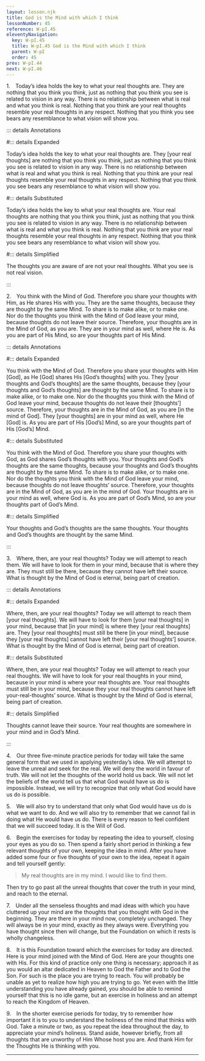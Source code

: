 ```yaml
---
layout: lesson.njk
title: God is the Mind with which I think
lessonNumber: 45
reference: W-pI.45
eleventyNavigation:
  key: W-pI.45
  title: W-pI.45 God is the Mind with which I think
  parent: W-pI
  order: 45
prev: W-pI.44
next: W-pI.46
---
```


1. Today’s idea holds the key to what your real thoughts are. 
They are nothing that you think you think, just as nothing that you think you see is related to vision in any way. 
There is no relationship between what is real and what you think is real. 
Nothing that you think are your real thoughts resemble your real thoughts in any respect. 
Nothing that you think you see bears any resemblance to what vision will show you.

::: details Annotations

#::: details Expanded

Today’s idea holds the key to what your real thoughts are. 
They [your real thoughts] are nothing that you think you think, just as nothing that you think you see is related to vision in any way. 
There is no relationship between what is real and what you think is real. 
Nothing that you think are your real thoughts resemble your real thoughts in any respect. 
Nothing that you think you see bears any resemblance to what vision will show you.

#::: details Substituted

Today’s idea holds the key to what your real thoughts are. 
Your real thoughts are nothing that you think you think, just as nothing that you think you see is related to vision in any way. 
There is no relationship between what is real and what you think is real. 
Nothing that you think are your real thoughts resemble your real thoughts in any respect. 
Nothing that you think you see bears any resemblance to what vision will show you.

#::: details Simplified

The thoughts you are aware of are not your real thoughts. 
What you see is not real vision.

:::


2. You think with the Mind of God. 
Therefore you share your thoughts with Him, as He shares His with you. 
They are the same thoughts, because they are thought by the same Mind. 
To share is to make alike, or to make one. 
Nor do the thoughts you think with the Mind of God leave your mind, because thoughts do not leave their source. 
Therefore, your thoughts are in the Mind of God, as you are. 
They are in your mind as well, where He is. 
As you are part of His Mind, so are your thoughts part of His Mind.

::: details Annotations

#::: details Expanded

You think with the Mind of God. 
Therefore you share your thoughts with Him [God], as He [God] shares His [God’s thoughts] with you. 
They [your thoughts and God’s thoughts] are the same thoughts, because they [your thoughts and God’s thoughts] are thought by the same Mind. 
To share is to make alike, or to make one. 
Nor do the thoughts you think with the Mind of God leave your mind, because thoughts do not leave their [thoughts’] source. 
Therefore, your thoughts are in the Mind of God, as you are [in the mind of God]. 
They [your thoughts] are in your mind as well, where He [God] is. 
As you are part of His [God’s] Mind, so are your thoughts part of His [God’s] Mind.

#::: details Substituted

You think with the Mind of God. 
Therefore you share your thoughts with God, as God shares God’s thoughts with you. 
Your thoughts and God’s thoughts are the same thoughts, because your thoughts and God’s thoughts are thought by the same Mind. 
To share is to make alike, or to make one. 
Nor do the thoughts you think with the Mind of God leave your mind, because thoughts do not leave thoughts’ source. 
Therefore, your thoughts are in the Mind of God, as you are in the mind of God. 
Your thoughts are in your mind as well, where God is. 
As you are part of God’s Mind, so are your thoughts part of God’s Mind.

#::: details Simplified

Your thoughts and God’s thoughts are the same thoughts.
Your thoughts and God’s thoughts are thought by the same Mind.

:::


3. Where, then, are your real thoughts? 
Today we will attempt to reach them. 
We will have to look for them in your mind, because that is where they are. 
They must still be there, because they cannot have left their source. 
What is thought by the Mind of God is eternal, being part of creation.


::: details Annotations

#::: details Expanded

Where, then, are your real thoughts? 
Today we will attempt to reach them [your real thoughts]. 
We will have to look for them [your real thoughts] in your mind, because that [in your mind] is where they [your real thoughts] are. 
They [your real thoughts] must still be there [in your mind], because they [your real thoughts] cannot have left their [your real thoughts’] source. 
What is thought by the Mind of God is eternal, being part of creation.

#::: details Substituted

Where, then, are your real thoughts? 
Today we will attempt to reach your real thoughts. 
We will have to look for your real thoughts in your mind, because in your mind is where your real thoughts are. 
Your real thoughts must still be in your mind, because they your real thoughts cannot have left your-real-thoughts’ source. 
What is thought by the Mind of God is eternal, being part of creation.

#::: details Simplified

Thoughts cannot leave their source. Your real thoughts are somewhere in your mind and in God’s Mind.

:::


4. Our three five-minute practice periods for today will take the same general form that we used in applying yesterday’s idea. 
We will attempt to leave the unreal and seek for the real. 
We will deny the world in favour of truth. 
We will not let the thoughts of the world hold us back. 
We will not let the beliefs of the world tell us that what God would have us do is impossible. 
Instead, we will try to recognize that only what God would have us do is possible.


5. We will also try to understand that only what God would have us do is what we want to do. 
And we will also try to remember that we cannot fail in doing what He would have us do. 
There is every reason to feel confident that we will succeed today. 
It is the Will of God.


6. Begin the exercises for today by repeating the idea to yourself, closing your eyes as you do so. 
Then spend a fairly short period in thinking a few relevant thoughts of your own, keeping the idea in mind. 
After you have added some four or five thoughts of your own to the idea, repeat it again and tell yourself gently:

>My real thoughts are in my mind. 
I would like to find them.

Then try to go past all the unreal thoughts that cover the truth in your mind, and reach to the eternal.

7. Under all the senseless thoughts and mad ideas with which you have cluttered up your mind are the thoughts that you thought with God in the beginning. 
They are there in your mind now, completely unchanged. 
They will always be in your mind, exactly as they always were. 
Everything you have thought since then will change, but the Foundation on which it rests is wholly changeless.


8. It is this Foundation toward which the exercises for today are directed. 
Here is your mind joined with the Mind of God. 
Here are your thoughts one with His. 
For this kind of practice only one thing is necessary; approach it as you would an altar dedicated in Heaven to God the Father and to God the Son. 
For such is the place you are trying to reach. 
You will probably be unable as yet to realize how high you are trying to go. 
Yet even with the little understanding you have already gained, you should be able to remind yourself that this is no idle game, but an exercise in holiness and an attempt to reach the Kingdom of Heaven.


9. In the shorter exercise periods for today, try to remember how important it is to you to understand the holiness of the mind that thinks with God. 
Take a minute or two, as you repeat the idea throughout the day, to appreciate your mind’s holiness. 
Stand aside, however briefly, from all thoughts that are unworthy of Him Whose host you are. 
And thank Him for the Thoughts He is thinking with you.

___
